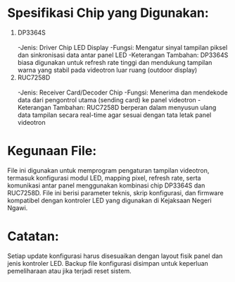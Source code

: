 # Spesifikasi Chip yang Digunakan:
1. DP3364S
   <br></br>
   -Jenis: Driver Chip LED Display
   -Fungsi: Mengatur sinyal tampilan piksel dan sinkronisasi data antar panel LED
   -Keterangan Tambahan: DP3364S biasa digunakan untuk refresh rate tinggi dan mendukung tampilan warna yang stabil pada videotron luar ruang (outdoor display)
2. RUC7258D
   <br></br>
   -Jenis: Receiver Card/Decoder Chip
   -Fungsi: Menerima dan mendekode data dari pengontrol utama (sending card) ke panel videotron
   -Keterangan Tambahan: RUC7258D berperan dalam menyusun ulang data tampilan secara real-time agar sesuai dengan tata letak panel videotron
# Kegunaan File:
File ini digunakan untuk memprogram pengaturan tampilan videotron, termasuk konfigurasi modul LED, mapping pixel, refresh rate, serta komunikasi antar panel menggunakan kombinasi chip DP3364S dan RUC7258D. File ini berisi parameter teknis, skrip konfigurasi, dan firmware kompatibel dengan kontroler LED yang digunakan di Kejaksaan Negeri Ngawi.
# Catatan:
Setiap update konfigurasi harus disesuaikan dengan layout fisik panel dan jenis kontroler LED. Backup file konfigurasi disimpan untuk keperluan pemeliharaan atau jika terjadi reset sistem.

